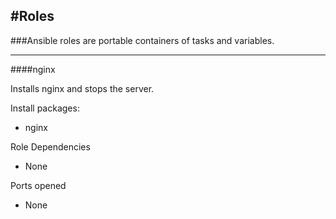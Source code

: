 #Roles
------

###Ansible roles are portable containers of tasks and variables.

---

####nginx 

Installs nginx and stops the server.

Install packages:

+ nginx

Role Dependencies

+ None

Ports opened

+ None